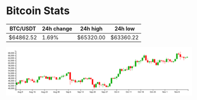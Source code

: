 # Bitcoin Stats

BTC/USDT|24h change|24h high|24h low|
|---|---|---|---|
|$64862.52|1.69%|$65320.00|$63360.22|

<img src="./chart.svg">
